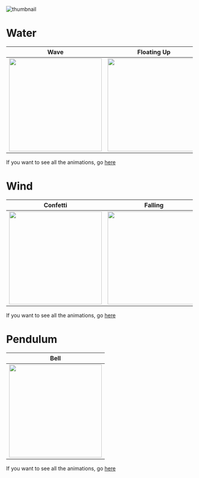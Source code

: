 ![thumbnail](https://github.com/user-attachments/assets/662bb2cd-075c-4ddc-a7d0-adccd40c6854)

# Water
| Wave | Floating Up| Ripple| 
|:--:|:--:|:--:|
|<img src = "https://github.com/user-attachments/assets/380d5176-d03e-4fa7-bc80-8913338709b7" width = "250">|<img src = "https://github.com/user-attachments/assets/a8a0b325-ea9e-4955-b970-10c91ca5e7ce" width = "250">|<img src = "https://github.com/user-attachments/assets/55a929b7-d1f7-459f-8df0-130c0157cb89" width = "250">|

If you want to see all the animations, go [here](https://github.com/uuranus/compose-nature-effects/blob/main/docs/Water.md)

# Wind
| Confetti  | Falling | Falling (Diagonal) |
|:--:|:--:|:--:|
|<img src = "https://github.com/user-attachments/assets/f2752082-449b-4072-8477-448656db8d00" width = "250">|<img src = "https://github.com/user-attachments/assets/0a95d7e7-fe9d-4770-b152-c25c861dca96" width = "250">|<img src = "https://github.com/user-attachments/assets/de463272-e4e9-4ccc-98c8-8f568c8d79c5" width = "250">|

If you want to see all the animations, go [here](https://github.com/uuranus/compose-nature-effects/blob/main/docs/Wind.md)

# Pendulum

| Bell |
|:--:|
|<img src = "https://github.com/user-attachments/assets/16b46e27-7563-4102-b5a3-bfc475888630" width = "250">|

If you want to see all the animations, go [here](https://github.com/uuranus/compose-nature-effects/blob/main/docs/Bell.md)
